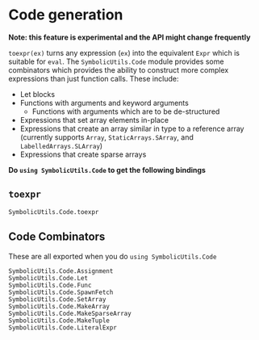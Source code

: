 # Code generation

**Note: this feature is experimental and the API might change frequently**

`toexpr(ex)` turns any expression (`ex`) into the equivalent `Expr` which is suitable for `eval`. The `SymbolicUtils.Code` module provides some combinators which provides the ability to construct more complex expressions than just function calls. These include:



- Let blocks
- Functions with arguments and keyword arguments
  - Functions with arguments which are to be de-structured
- Expressions that set array elements in-place
- Expressions that create an array similar in type to a reference array (currently supports `Array`, `StaticArrays.SArray`, and `LabelledArrays.SLArray`)
- Expressions that create sparse arrays

**Do `using SymbolicUtils.Code` to get the following bindings**

## `toexpr`

```@docs
SymbolicUtils.Code.toexpr
```

## Code Combinators

These are all exported when you do `using SymbolicUtils.Code`

```@docs
SymbolicUtils.Code.Assignment
SymbolicUtils.Code.Let
SymbolicUtils.Code.Func
SymbolicUtils.Code.SpawnFetch
SymbolicUtils.Code.SetArray
SymbolicUtils.Code.MakeArray
SymbolicUtils.Code.MakeSparseArray
SymbolicUtils.Code.MakeTuple
SymbolicUtils.Code.LiteralExpr
```